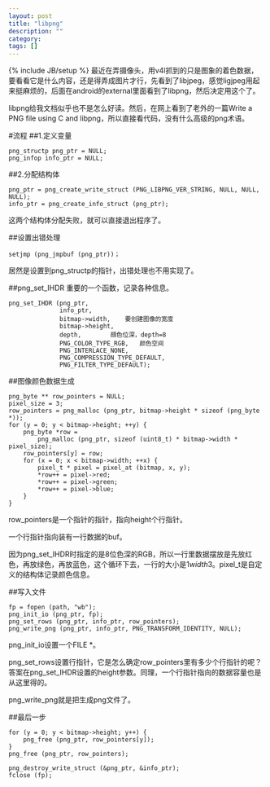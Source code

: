 ```yaml
---
layout: post
title: "libpng"
description: ""
category: 
tags: []
---
```

{% include JB/setup %}
最近在弄摄像头，用v4l抓到的只是图象的着色数据，要看看它是什么内容，还是得弄成图片才行，先看到了libjpeg，感觉ligjpeg用起来挺麻烦的，后面在android的external里面看到了libpng，然后决定用这个了。

libpng给我文档似乎也不是怎么好读。然后，在网上看到了老外的一篇Write a PNG file using C and libpng，所以直接看代码，没有什么高级的png术语。

#流程
##1.定义变量

    png_structp png_ptr = NULL;
    png_infop info_ptr = NULL;

##2.分配结构体

    png_ptr = png_create_write_struct (PNG_LIBPNG_VER_STRING, NULL, NULL, NULL);
    info_ptr = png_create_info_struct (png_ptr);

这两个结构体分配失败，就可以直接退出程序了。

##设置出错处理

    setjmp (png_jmpbuf (png_ptr))；

居然是设置到png_structp的指针，出错处理也不用实现了。

##png_set_IHDR
重要的一个函数，记录各种信息。

    png_set_IHDR (png_ptr,
                  info_ptr,
                  bitmap->width,	要创建图像的宽度
                  bitmap->height,
                  depth,		顔色位深，depth=8
                  PNG_COLOR_TYPE_RGB,	颜色空间
                  PNG_INTERLACE_NONE,
                  PNG_COMPRESSION_TYPE_DEFAULT,
                  PNG_FILTER_TYPE_DEFAULT);

##图像颜色数据生成

    png_byte ** row_pointers = NULL;
    pixel_size = 3;
    row_pointers = png_malloc (png_ptr, bitmap->height * sizeof (png_byte *));
    for (y = 0; y < bitmap->height; ++y) {
        png_byte *row =
            png_malloc (png_ptr, sizeof (uint8_t) * bitmap->width * pixel_size);
        row_pointers[y] = row;
        for (x = 0; x < bitmap->width; ++x) {
            pixel_t * pixel = pixel_at (bitmap, x, y);
            *row++ = pixel->red;
            *row++ = pixel->green;
            *row++ = pixel->blue;
        }
    }

row_pointers是一个指针的指针，指向height个行指针。

一个行指针指向装有一行数据的buf。

因为png_set_IHDR时指定的是8位色深的RGB，所以一行里数据摆放是先放红色，再放绿色，再放蓝色，这个循环下去，一行的大小是1*width*3。pixel_t是自定义的结构体记录颜色信息。

##写入文件

    fp = fopen (path, "wb");
    png_init_io (png_ptr, fp);
    png_set_rows (png_ptr, info_ptr, row_pointers);
    png_write_png (png_ptr, info_ptr, PNG_TRANSFORM_IDENTITY, NULL);

png_init_io设置一个FILE *。

png_set_rows设置行指针，它是怎么确定row_pointers里有多少个行指针的呢？答案在png_set_IHDR设置的height参数。同理，一个行指针指向的数据容量也是从这里得的。

png_write_png就是把生成png文件了。

##最后一步

    for (y = 0; y < bitmap->height; y++) {
        png_free (png_ptr, row_pointers[y]);
    }
    png_free (png_ptr, row_pointers);

    png_destroy_write_struct (&png_ptr, &info_ptr);
    fclose (fp);

